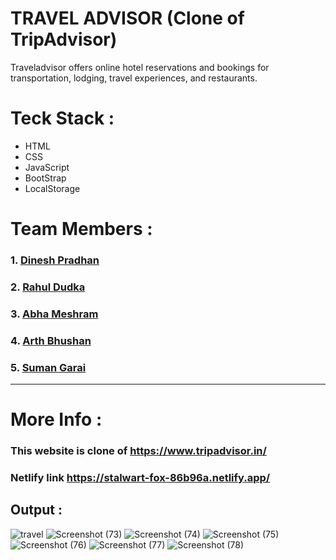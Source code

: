 <h1>TRAVEL ADVISOR (Clone of TripAdvisor)</h1>
Traveladvisor offers online hotel reservations and bookings for transportation, lodging, travel experiences, and restaurants.

<h1>Teck Stack :</h1>
<ul>
  <li>HTML</li>
  <li>CSS</li>
  <li>JavaScript</li>
  <li>BootStrap</li>
  <li>LocalStorage</li>
</ul>

# Team Members :
### 1. [Dinesh Pradhan](https://github.com/dkpradhan99)
### 2. [Rahul Dudka](https://github.com/dRahul97)
### 3. [Abha Meshram](https://github.com/abha2510)
### 4. [Arth Bhushan](https://github.com/arthbh)
### 5. [Suman Garai](https://github.com/Sumanplusco)

---
# More Info :
### This website is clone of https://www.tripadvisor.in/
### Netlify link https://stalwart-fox-86b96a.netlify.app/

## Output :
![travel](https://user-images.githubusercontent.com/107466839/210731130-7c443cd5-770d-4f27-b3dd-9f3530262962.png)
![Screenshot (73)](https://user-images.githubusercontent.com/107466839/210731196-5f2c845c-7afb-46b8-a6f3-f7c8c026c8ee.png)
![Screenshot (74)](https://user-images.githubusercontent.com/107466839/210731219-3afb5187-1e05-44d7-89c1-a9515d4e88c5.png)
![Screenshot (75)](https://user-images.githubusercontent.com/107466839/210731245-310c3e2a-0486-42eb-969a-2951162ca223.png)
![Screenshot (76)](https://user-images.githubusercontent.com/107466839/210731258-6a54a44f-be8b-485c-96d4-980ed11a742e.png)
![Screenshot (77)](https://user-images.githubusercontent.com/107466839/210731277-143a1b13-8015-412f-9a6d-e79b8b3aeb48.png)
![Screenshot (78)](https://user-images.githubusercontent.com/107466839/210731298-85eb9851-c4a5-47c9-b4ed-6f9eafb993c2.png)
